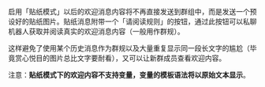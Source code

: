启用「贴纸模式」以后的欢迎消息内容将不再直接发送到群组中，而是发送一个预设好的贴纸图片。贴纸消息附带一个「请阅读规则」的按钮，通过此按钮可以私聊机器人获取并阅读真实的欢迎消息内容（一般用作群规）。

这样避免了使用某个历史消息作为群规以及大量重复显示同一段长文字的尴尬（毕竟赏心悦目的图片总比文字要耐看），又可以让新群成员查看欢迎内容。

注意：__贴纸模式下的欢迎内容不支持变量，变量的模板语法将以原始文本显示__。
